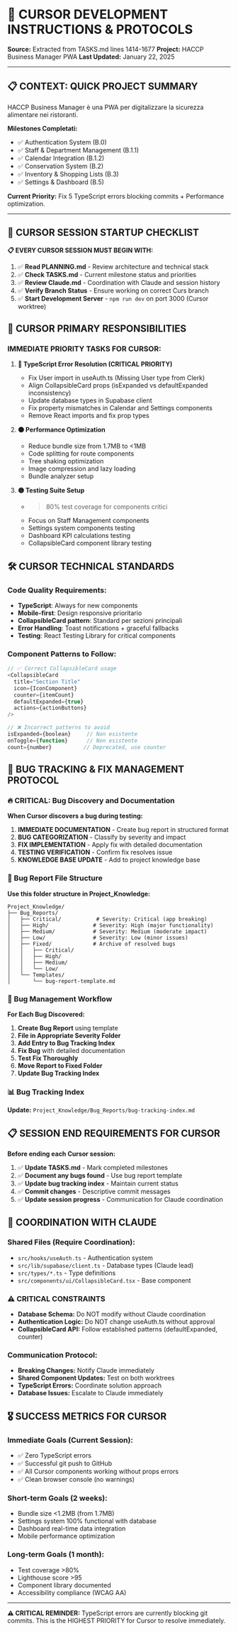 # 🎯 CURSOR DEVELOPMENT INSTRUCTIONS & PROTOCOLS

**Source:** Extracted from TASKS.md lines 1414-1677
**Project:** HACCP Business Manager PWA
**Last Updated:** January 22, 2025

---

## 📋 **CONTEXT: QUICK PROJECT SUMMARY**

HACCP Business Manager è una PWA per digitalizzare la sicurezza alimentare nei ristoranti.

**Milestones Completati:**
- ✅ Authentication System (B.0)
- ✅ Staff & Department Management (B.1.1)
- ✅ Calendar Integration (B.1.2)
- ✅ Conservation System (B.2)
- ✅ Inventory & Shopping Lists (B.3)
- ✅ Settings & Dashboard (B.5)

**Current Priority:** Fix 5 TypeScript errors blocking commits + Performance optimization.

---

## 🚀 **CURSOR SESSION STARTUP CHECKLIST**

**📋 EVERY CURSOR SESSION MUST BEGIN WITH:**

1. ✅ **Read PLANNING.md** - Review architecture and technical stack
2. ✅ **Check TASKS.md** - Current milestone status and priorities
3. ✅ **Review Claude.md** - Coordination with Claude and session history
4. ✅ **Verify Branch Status** - Ensure working on correct Curs branch
5. ✅ **Start Development Server** - `npm run dev` on port 3000 (Cursor worktree)

## 🎯 **CURSOR PRIMARY RESPONSIBILITIES**

### **IMMEDIATE PRIORITY TASKS FOR CURSOR:**

1. **🔴 TypeScript Error Resolution (CRITICAL PRIORITY)**
   - Fix User import in useAuth.ts (Missing User type from Clerk)
   - Align CollapsibleCard props (isExpanded vs defaultExpanded inconsistency)
   - Update database types in Supabase client
   - Fix property mismatches in Calendar and Settings components
   - Remove React imports and fix prop types

2. **🟠 Performance Optimization**
   - Reduce bundle size from 1.7MB to <1MB
   - Code splitting for route components
   - Tree shaking optimization
   - Image compression and lazy loading
   - Bundle analyzer setup

3. **🟡 Testing Suite Setup**
   - >80% test coverage for components critici
   - Focus on Staff Management components
   - Settings system components testing
   - Dashboard KPI calculations testing
   - CollapsibleCard component library testing

## 🛠️ **CURSOR TECHNICAL STANDARDS**

### **Code Quality Requirements:**
- **TypeScript**: Always for new components
- **Mobile-first**: Design responsive prioritario
- **CollapsibleCard pattern**: Standard per sezioni principali
- **Error Handling**: Toast notifications + graceful fallbacks
- **Testing**: React Testing Library for critical components

### **Component Patterns to Follow:**
```typescript
// ✅ Correct CollapsibleCard usage
<CollapsibleCard
  title="Section Title"
  icon={IconComponent}
  counter={itemCount}
  defaultExpanded={true}
  actions={actionButtons}
/>

// ❌ Incorrect patterns to avoid
isExpanded={boolean}     // Non esistente
onToggle={function}      // Non esistente
count={number}          // Deprecated, use counter
```

## 🐛 **BUG TRACKING & FIX MANAGEMENT PROTOCOL**

### **🔥 CRITICAL: Bug Discovery and Documentation**

**When Cursor discovers a bug during testing:**

1. **IMMEDIATE DOCUMENTATION** - Create bug report in structured format
2. **BUG CATEGORIZATION** - Classify by severity and impact
3. **FIX IMPLEMENTATION** - Apply fix with detailed documentation
4. **TESTING VERIFICATION** - Confirm fix resolves issue
5. **KNOWLEDGE BASE UPDATE** - Add to project knowledge base

### **📁 Bug Report File Structure**

**Use this folder structure in Project_Knowledge:**

```
Project_Knowledge/
├── Bug_Reports/
│   ├── Critical/           # Severity: Critical (app breaking)
│   ├── High/              # Severity: High (major functionality)
│   ├── Medium/            # Severity: Medium (moderate impact)
│   ├── Low/               # Severity: Low (minor issues)
│   ├── Fixed/             # Archive of resolved bugs
│   │   ├── Critical/
│   │   ├── High/
│   │   ├── Medium/
│   │   └── Low/
│   └── Templates/
│       └── bug-report-template.md
```

### **🔄 Bug Management Workflow**

**For Each Bug Discovered:**

1. **Create Bug Report** using template
2. **File in Appropriate Severity Folder**
3. **Add Entry to Bug Tracking Index**
4. **Fix Bug** with detailed documentation
5. **Test Fix Thoroughly**
6. **Move Report to Fixed Folder**
7. **Update Bug Tracking Index**

### **📊 Bug Tracking Index**

**Update:** `Project_Knowledge/Bug_Reports/bug-tracking-index.md`

## 📋 **SESSION END REQUIREMENTS FOR CURSOR**

**Before ending each Cursor session:**

1. ✅ **Update TASKS.md** - Mark completed milestones
2. ✅ **Document any bugs found** - Use bug report template
3. ✅ **Update bug tracking index** - Maintain current status
4. ✅ **Commit changes** - Descriptive commit messages
5. ✅ **Update session progress** - Communication for Claude coordination

## 🔗 **COORDINATION WITH CLAUDE**

### **Shared Files (Require Coordination):**
- `src/hooks/useAuth.ts` - Authentication system
- `src/lib/supabase/client.ts` - Database types (Claude lead)
- `src/types/*.ts` - Type definitions
- `src/components/ui/CollapsibleCard.tsx` - Base component

### **⚠️ CRITICAL CONSTRAINTS**
- **Database Schema:** Do NOT modify without Claude coordination
- **Authentication Logic:** Do NOT change useAuth.ts without approval
- **CollapsibleCard API:** Follow established patterns (defaultExpanded, counter)

### **Communication Protocol:**
- **Breaking Changes:** Notify Claude immediately
- **Shared Component Updates:** Test on both worktrees
- **TypeScript Errors:** Coordinate solution approach
- **Database Issues:** Escalate to Claude immediately

## 🎖️ **SUCCESS METRICS FOR CURSOR**

### **Immediate Goals (Current Session):**
- ✅ Zero TypeScript errors
- ✅ Successful git push to GitHub
- ✅ All Cursor components working without props errors
- ✅ Clean browser console (no warnings)

### **Short-term Goals (2 weeks):**
- Bundle size <1.2MB (from 1.7MB)
- Settings system 100% functional with database
- Dashboard real-time data integration
- Mobile performance optimization

### **Long-term Goals (1 month):**
- Test coverage >80%
- Lighthouse score >95
- Component library documented
- Accessibility compliance (WCAG AA)

---

**⚠️ CRITICAL REMINDER:** TypeScript errors are currently blocking git commits. This is the HIGHEST PRIORITY for Cursor to resolve immediately.